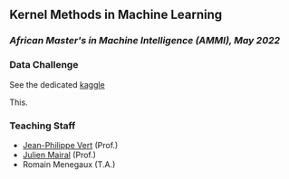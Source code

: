 Kernel Methods in Machine Learning
----------------------------------
### *African Master's in Machine Intelligence (AMMI), May 2022*


### Data Challenge

See the dedicated [kaggle](https://www.kaggle.com/competitions/kernel-methods-ammi-2022/)

This. 


### Teaching Staff
- [Jean-Philippe Vert](http://cbio.mines-paristech.fr/~jvert) (Prof.)
- [Julien Mairal](https://lear.inrialpes.fr/people/mairal/) (Prof.)
- Romain Menegaux (T.A.)
